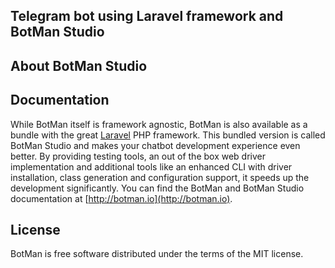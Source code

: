 ## Telegram bot using Laravel framework and BotMan Studio

## About BotMan Studio


## Documentation

While BotMan itself is framework agnostic, BotMan is also available as a bundle with the great [Laravel](https://laravel.com) PHP framework. 
This bundled version is called BotMan Studio and makes your chatbot development experience even better. By providing testing tools, an out of the box web driver implementation and additional tools like an enhanced CLI with driver installation, class generation and configuration support, it speeds up the development significantly.
You can find the BotMan and BotMan Studio documentation at [http://botman.io](http://botman.io).

## License

BotMan is free software distributed under the terms of the MIT license.

